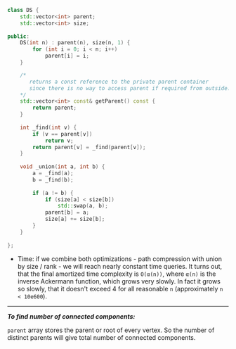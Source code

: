 ```cpp
class DS {
    std::vector<int> parent;
    std::vector<int> size;
    
public:
    DS(int n) : parent(n), size(n, 1) {
        for (int i = 0; i < n; i++)
            parent[i] = i;
    }

	/* 
	   returns a const reference to the private parent container
	   since there is no way to access parent if required from outside.
	*/
    std::vector<int> const& getParent() const {
        return parent;
    }
        
    int _find(int v) {
        if (v == parent[v])
            return v;
        return parent[v] = _find(parent[v]);
    }
    
    void _union(int a, int b) {
        a = _find(a);
        b = _find(b);
        
        if (a != b) {
            if (size[a] < size[b])
                std::swap(a, b);
            parent[b] = a;
            size[a] += size[b];
        }
    }
    
};
```
- Time: if we combine both optimizations - path compression with union by size / rank - we will reach nearly constant time queries. It turns out, that the final amortized time complexity is `O(α(n))`, where `α(n)` is the inverse Ackermann function, which grows very slowly. In fact it grows so slowly, that it doesn't exceed 4 for all reasonable `n` (approximately `n < 10e600`).

<hr/>

***To find number of connected components:***

`parent` array stores the parent or root of every vertex. So the number of distinct parents will give total number of connected components.